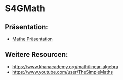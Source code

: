 # S4GMath

## Präsentation:
- [Mathe Präsentation](https://docs.google.com/presentation/d/1gHKIZQemQRGNt3GIWbCll17skn3Qz4cC3WEuaRhh5p4/edit?usp=sharing)

## Weitere Resourcen:
- https://www.khanacademy.org/math/linear-algebra
- https://www.youtube.com/user/TheSimpleMaths
